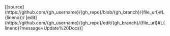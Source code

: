 <div class="docs-source-link" markdown="1">
[[source](https://github.com/{gh_username}/{gh_repo}/blob/{gh_branch}/{file_url}#L{lineno})/
[edit](https://github.com/{gh_username}/{gh_repo}/edit/{gh_branch}/{file_url}#L{lineno}?message=Update%20Docs)]
</div>